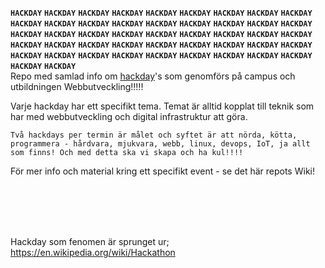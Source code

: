 

**`HACKDAY`** **`HACKDAY`** **`HACKDAY`** **`HACKDAY`** **`HACKDAY`** **`HACKDAY`** **`HACKDAY`** **`HACKDAY`** **`HACKDAY`** **`HACKDAY`** **`HACKDAY`** **`HACKDAY`** **`HACKDAY`** **`HACKDAY`** **`HACKDAY`** **`HACKDAY`** **`HACKDAY`** **`HACKDAY`** **`HACKDAY`** **`HACKDAY`** **`HACKDAY`** **`HACKDAY`** **`HACKDAY`** **`HACKDAY`** **`HACKDAY`** **`HACKDAY`** **`HACKDAY`** **`HACKDAY`** **`HACKDAY`** **`HACKDAY`** **`HACKDAY`** **`HACKDAY`** **`HACKDAY`** **`HACKDAY`** **`HACKDAY`** **`HACKDAY`** **`HACKDAY`** **`HACKDAY`** **`HACKDAY`** **`HACKDAY`** **`HACKDAY`** **`HACKDAY`** **`HACKDAY`** **`HACKDAY`** **`HACKDAY`** **`HACKDAY`** **`HACKDAY`**   
Repo med samlad info om <a href="http://hackdaymanifesto.com/">hackday</a>'s som genomförs på campus och utbildningen Webbutveckling!!!!!    

Varje hackday har ett specifikt tema. Temat är alltid kopplat till teknik som har med webbutveckling och digital infrastruktur att göra.    

`Två hackdays per termin är målet och syftet är att nörda, kötta, programmera - hårdvara, mjukvara, webb, linux, devops, IoT, ja allt som finns! Och med detta ska vi skapa och ha kul!!!!`


För mer info och material kring ett specifikt event - se det här repots Wiki!




<br>
<br>
<br>
<br>



Hackday som fenomen är sprunget ur;  
https://en.wikipedia.org/wiki/Hackathon  


